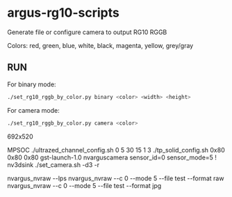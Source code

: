 # argus-rg10-scripts

Generate file or configure camera to output RG10 RGGB

Colors: red, green, blue, white, black, magenta, yellow, grey/gray

## RUN

For binary mode:

```bash
./set_rg10_rggb_by_color.py binary <color> <width> <height>
```

For camera mode:

```bash
./set_rg10_rggb_by_color.py camera <color>
```

692x520

MPSOC
./ultrazed_channel_config.sh 0 5 30 15 1 3
./tp_solid_config.sh 0x80 0x80 0x80
gst-launch-1.0 nvarguscamera sensor_id=0 sensor_mode=5 ! nv3dsink
./set_camera.sh -d3 -r

nvargus_nvraw --lps
nvargus_nvraw --c 0 --mode 5 --file test --format raw
nvargus_nvraw --c 0 --mode 5 --file test --format jpg
